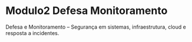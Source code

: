 # Modulo2 Defesa Monitoramento

Defesa e Monitoramento – Segurança em sistemas, infraestrutura, cloud e resposta a incidentes.
